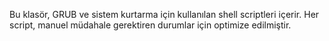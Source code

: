 Bu klasör, GRUB ve sistem kurtarma için kullanılan shell scriptleri içerir.
Her script, manuel müdahale gerektiren durumlar için optimize edilmiştir.
